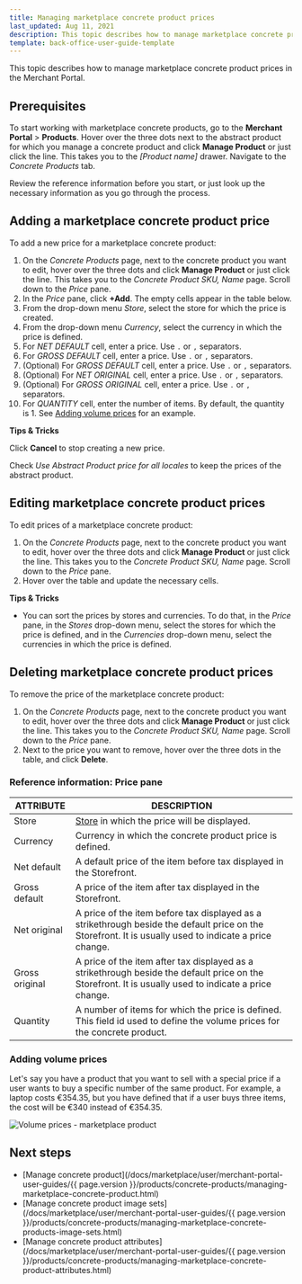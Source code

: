 ```yaml
---
title: Managing marketplace concrete product prices
last_updated: Aug 11, 2021
description: This topic describes how to manage marketplace concrete product prices in the Merchant Portal.
template: back-office-user-guide-template
---
```


This topic describes how to manage marketplace concrete product prices in the Merchant Portal.

## Prerequisites

To start working with marketplace concrete products, go to the **Merchant Portal** > **Products**.  Hover over the three dots next to the abstract product for which you manage a concrete product and click **Manage Product** or just click the line. This takes you to the *[Product name]* drawer. Navigate to the *Concrete Products* tab.

Review the reference information before you start, or just look up the necessary information as you go through the process.

## Adding a marketplace concrete product price

To add a new price for a marketplace concrete product:

1. On the *Concrete Products* page, next to the concrete product you want to edit, hover over the three dots and click **Manage Product** or just click the line. This takes you to the *Concrete Product SKU, Name* page. Scroll down to the *Price* pane.
2. In the *Price* pane, click **+Add**. The empty cells appear in the table below.
3. From the drop-down menu *Store*, select the store for which the price is created.
4. From the drop-down menu *Currency*, select the currency in which the price is defined.
5. For *NET DEFAULT* cell, enter a price. Use `.` or `,` separators.
6. For *GROSS DEFAULT* cell, enter a price. Use `.` or `,` separators.
7. (Optional) For *GROSS DEFAULT* cell, enter a price. Use `.` or `,` separators.
8. (Optional) For *NET ORIGINAL* cell, enter a price. Use `.` or `,` separators.
9. (Optional) For *GROSS ORIGINAL* cell, enter a price. Use `.` or `,` separators.
10. For *QUANTITY* cell, enter the number of items. By default, the quantity is 1. See [Adding volume prices](#adding-volume-prices) for an example.

**Tips & Tricks**

Click **Cancel** to stop creating a new price.

Check *Use Abstract Product price for all locales* to keep the prices of the abstract product.

## Editing marketplace concrete product prices

To edit prices of a marketplace concrete product:

1. On the *Concrete Products* page, next to the concrete product you want to edit, hover over the three dots and click **Manage Product** or just click the line. This takes you to the *Concrete Product SKU, Name* page. Scroll down to the *Price* pane.
2.  Hover over the table and update the necessary cells.

**Tips & Tricks**

- You can sort the prices by stores and currencies. To do that, in the *Price* pane, in the *Stores* drop-down menu, select the stores for which the price is defined, and in the *Currencies* drop-down menu, select the currencies in which the price is defined.

## Deleting marketplace concrete product prices

To remove the price of the marketplace concrete product:

1. On the *Concrete Products* page, next to the concrete product you want to edit, hover over the three dots and click **Manage Product** or just click the line. This takes you to the *Concrete Product SKU, Name* page. Scroll down to the *Price* pane.
2. Next to the price you want to remove, hover over the three dots in the table, and click **Delete**.

### Reference information: Price pane

|ATTRIBUTE  | DESCRIPTION   |
| ------------- | --------------------- |
| Store          | [Store](https://documentation.spryker.com/docs/multiple-stores) in which the price will be displayed. |
| Currency       | Currency in which the concrete product price is defined.           |
| Net default    | A default price of the item before tax displayed in the Storefront. |
| Gross default  | A price of the item after tax displayed in the Storefront.   |
| Net original   | A price of the item before tax displayed as a strikethrough beside the default price on the Storefront. It is usually used to indicate a price change. |
| Gross original | A price of the item after tax displayed as a strikethrough beside the default price on the Storefront. It is usually used to indicate a price change. |
| Quantity       | A number of items for which the price is defined. This field id used to define the volume prices for the concrete product.  |

 ### Adding volume prices

Let's say you have a product that you want to sell with a special price if a user wants to buy a specific number of the same product. For example, a laptop costs €354.35, but you have defined that if a user buys three items, the cost will be €340 instead of €354.35.

![Volume prices - marketplace product](https://spryker.s3.eu-central-1.amazonaws.com/docs/Marketplace/user+guides/Merchant+Portal+user+guides/Products/volume-prices-merchant-products.gif)

## Next steps

- [Manage concrete product](/docs/marketplace/user/merchant-portal-user-guides/{{ page.version }}/products/concrete-products/managing-marketplace-concrete-product.html)
- [Manage concrete product image sets](/docs/marketplace/user/merchant-portal-user-guides/{{ page.version }}/products/concrete-products/managing-marketplace-concrete-products-image-sets.html)
- [Manage concrete product attributes](/docs/marketplace/user/merchant-portal-user-guides/{{ page.version }}/products/concrete-products/managing-marketplace-concrete-product-attributes.html)
